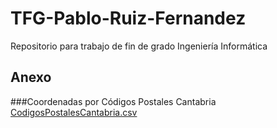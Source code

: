 # TFG-Pablo-Ruiz-Fernandez
Repositorio para trabajo de fin de grado Ingeniería Informática


## Anexo
###Coordenadas por Códigos Postales Cantabria
[CodigosPostalesCantabria.csv](https://github.com/user-attachments/files/20625961/CodigosPostalesCantabria.csv)
